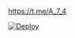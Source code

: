 https://t.me/A_7_4

[![Deploy](https://www.herokucdn.com/deploy/button.svg)](https://heroku.com/deploy?template=https://github.com/mostafaaziza/alazizy)
